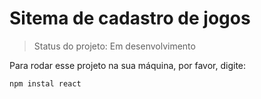 # Sitema de cadastro de jogos #

> Status do projeto: Em desenvolvimento

Para rodar esse projeto na sua máquina, por favor, digite:

```
npm instal react
```
